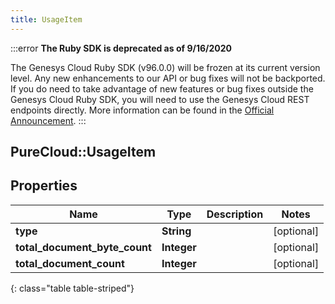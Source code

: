 ```yaml
---
title: UsageItem
---
```


:::error
**The Ruby SDK is deprecated as of 9/16/2020**

The Genesys Cloud Ruby SDK (v96.0.0) will be frozen at its current version level. Any new enhancements to our API or bug fixes will not be backported. If you do need to take advantage of new features or bug fixes outside the Genesys Cloud Ruby SDK, you will need to use the Genesys Cloud REST endpoints directly. More information can be found in the [Official Announcement](https://developer.mypurecloud.com/forum/t/announcement-genesys-cloud-ruby-sdk-end-of-life/8850).
:::


## PureCloud::UsageItem

## Properties

|Name | Type | Description | Notes|
|------------ | ------------- | ------------- | -------------|
| **type** | **String** |  | [optional] |
| **total_document_byte_count** | **Integer** |  | [optional] |
| **total_document_count** | **Integer** |  | [optional] |
{: class="table table-striped"}


